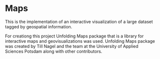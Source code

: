 # Maps

This is the implementation of an interactive visualization of a large dataset tagged by geospatial information. 

For creationg this project Unfolding Maps package that is a library for interactive maps and geovisualizations was used. 
Unfolding Maps package was created by Till Nagel and the team at the University of Applied Sciences Potsdam along 
with other contributors.
